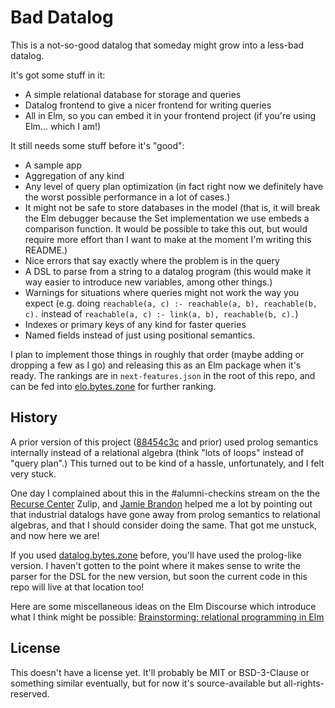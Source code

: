 # Bad Datalog

This is a not-so-good datalog that someday might grow into a less-bad datalog.

It's got some stuff in it:

- A simple relational database for storage and queries
- Datalog frontend to give a nicer frontend for writing queries
- All in Elm, so you can embed it in your frontend project (if you're using Elm... which I am!)

It still needs some stuff before it's "good":

- A sample app
- Aggregation of any kind
- Any level of query plan optimization (in fact right now we definitely have the worst possible performance in a lot of cases.)
- It might not be safe to store databases in the model (that is, it will break the Elm debugger because the Set implementation we use embeds a comparison function. It would be possible to take this out, but would require more effort than I want to make at the moment I'm writing this README.)
- Nice errors that say exactly where the problem is in the query
- A DSL to parse from a string to a datalog program (this would make it way easier to introduce new variables, among other things.)
- Warnings for situations where queries might not work the way you expect (e.g. doing `reachable(a, c) :- reachable(a, b), reachable(b, c).` instead of `reachable(a, c) :- link(a, b), reachable(b, c).`)
- Indexes or primary keys of any kind for faster queries
- Named fields instead of just using positional semantics.

I plan to implement those things in roughly that order (maybe adding or dropping a few as I go) and releasing this as an Elm package when it's ready.
The rankings are in `next-features.json` in the root of this repo, and can be fed into [elo.bytes.zone](https://elo.bytes.zone) for further ranking.

## History

A prior version of this project ([88454c3c](https://git.bytes.zone/brian/bad-datalog/commit/88454c3cf2153121384735fe5488286e724eef54) and prior) used prolog semantics internally instead of a relational algebra (think "lots of loops" instead of "query plan".)
This turned out to be kind of a hassle, unfortunately, and I felt very stuck.

One day I complained about this in the #alumni-checkins stream on the the [Recurse Center](https://www.recurse.com/) Zulip, and [Jamie Brandon](https://scattered-thoughts.net/) helped me a lot by pointing out that industrial datalogs have gone away from prolog semantics to relational algebras, and that I should consider doing the same.
That got me unstuck, and now here we are!

If you used [datalog.bytes.zone](https://datalog.bytes.zone) before, you'll have used the prolog-like version.
I haven't gotten to the point where it makes sense to write the parser for the DSL for the new version, but soon the current code in this repo will live at that location too!

Here are some miscellaneous ideas on the Elm Discourse which introduce what I think might be possible: [Brainstorming: relational programming in Elm](https://discourse.elm-lang.org/t/brainstorming-relational-programming-in-elm/6695/7)

## License

This doesn't have a license yet.
It'll probably be MIT or BSD-3-Clause or something similar eventually, but for now it's source-available but all-rights-reserved.
